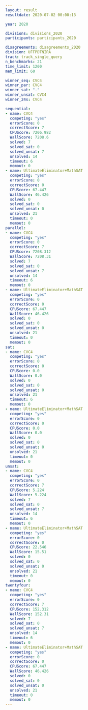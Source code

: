 ```yaml
---
layout: result
resultdate: 2020-07-02 00:00:13

year: 2020

divisions: divisions_2020
participants: participants_2020

disagreements: disagreements_2020
division: UFFPDTNIRA
track: track_single_query
n_benchmarks: 21
time_limit: 1200
mem_limit: 60

winner_seq: CVC4
winner_par: CVC4
winner_sat: "-"
winner_unsat: CVC4
winner_24s: CVC4

sequential:
- name: CVC4
  competing: "yes"
  errorScore: 0
  correctScore: 7
  CPUScore: 7206.982
  WallScore: 7208.6
  solved: 7
  solved_sat: 0
  solved_unsat: 7
  unsolved: 14
  timeout: 6
  memout: 0
- name: UltimateEliminator+MathSAT
  competing: "yes"
  errorScore: 0
  correctScore: 0
  CPUScore: 67.447
  WallScore: 46.426
  solved: 0
  solved_sat: 0
  solved_unsat: 0
  unsolved: 21
  timeout: 0
  memout: 0
parallel:
- name: CVC4
  competing: "yes"
  errorScore: 0
  correctScore: 7
  CPUScore: 7208.312
  WallScore: 7208.31
  solved: 7
  solved_sat: 0
  solved_unsat: 7
  unsolved: 14
  timeout: 6
  memout: 0
- name: UltimateEliminator+MathSAT
  competing: "yes"
  errorScore: 0
  correctScore: 0
  CPUScore: 67.447
  WallScore: 46.426
  solved: 0
  solved_sat: 0
  solved_unsat: 0
  unsolved: 21
  timeout: 0
  memout: 0
sat:
- name: CVC4
  competing: "yes"
  errorScore: 0
  correctScore: 0
  CPUScore: 0.0
  WallScore: 0.0
  solved: 0
  solved_sat: 0
  solved_unsat: 0
  unsolved: 21
  timeout: 6
  memout: 0
- name: UltimateEliminator+MathSAT
  competing: "yes"
  errorScore: 0
  correctScore: 0
  CPUScore: 0.0
  WallScore: 0.0
  solved: 0
  solved_sat: 0
  solved_unsat: 0
  unsolved: 21
  timeout: 0
  memout: 0
unsat:
- name: CVC4
  competing: "yes"
  errorScore: 0
  correctScore: 7
  CPUScore: 5.224
  WallScore: 5.224
  solved: 7
  solved_sat: 0
  solved_unsat: 7
  unsolved: 14
  timeout: 6
  memout: 0
- name: UltimateEliminator+MathSAT
  competing: "yes"
  errorScore: 0
  correctScore: 0
  CPUScore: 22.546
  WallScore: 15.51
  solved: 0
  solved_sat: 0
  solved_unsat: 0
  unsolved: 21
  timeout: 0
  memout: 0
twentyfour:
- name: CVC4
  competing: "yes"
  errorScore: 0
  correctScore: 7
  CPUScore: 152.312
  WallScore: 152.31
  solved: 7
  solved_sat: 0
  solved_unsat: 7
  unsolved: 14
  timeout: 6
  memout: 0
- name: UltimateEliminator+MathSAT
  competing: "yes"
  errorScore: 0
  correctScore: 0
  CPUScore: 67.447
  WallScore: 46.426
  solved: 0
  solved_sat: 0
  solved_unsat: 0
  unsolved: 21
  timeout: 0
  memout: 0
---
```

